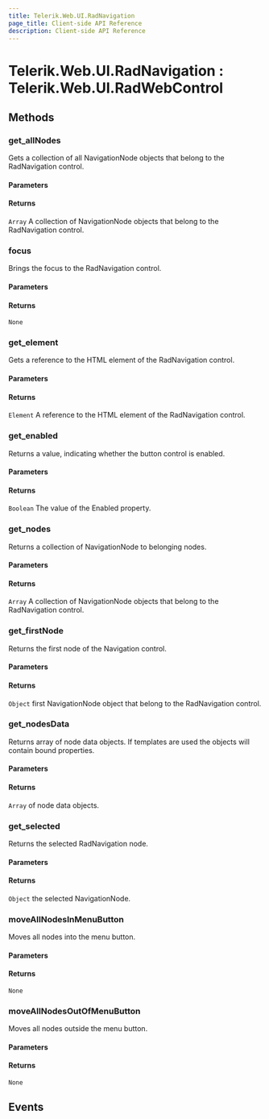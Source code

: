 ```yaml
---
title: Telerik.Web.UI.RadNavigation
page_title: Client-side API Reference
description: Client-side API Reference
---
```


# Telerik.Web.UI.RadNavigation : Telerik.Web.UI.RadWebControl

## Methods

### get_allNodes

Gets a collection of all NavigationNode objects that belong to the RadNavigation control.

#### Parameters

#### Returns

`Array` A collection of NavigationNode objects that belong to the RadNavigation control.

### focus

Brings the focus to the RadNavigation control.

#### Parameters

#### Returns

`None`

### get_element

Gets a reference to the HTML element of the RadNavigation control.

#### Parameters

#### Returns

`Element` A reference to the HTML element of the RadNavigation control.

### get_enabled

Returns a value, indicating whether the button control is enabled.

#### Parameters

#### Returns

`Boolean` The value of the Enabled property.

### get_nodes

Returns a collection of NavigationNode to belonging nodes.

#### Parameters

#### Returns

`Array` A collection of NavigationNode objects that belong to the RadNavigation control.

### get_firstNode

Returns the first node of the Navigation control.

#### Parameters

#### Returns

`Object` first NavigationNode object that belong to the RadNavigation control.

### get_nodesData

Returns array of node data objects. If templates are used the objects will contain bound properties.

#### Parameters

#### Returns

`Array` of node data objects. 

### get_selected

Returns the selected RadNavigation node.

#### Parameters

#### Returns

`Object` the selected NavigationNode. 

### moveAllNodesInMenuButton

Moves all nodes into the menu button.

#### Parameters

#### Returns

`None`

### moveAllNodesOutOfMenuButton

Moves all nodes outside the menu button.

#### Parameters

#### Returns

`None`

## Events